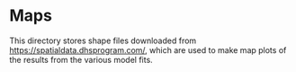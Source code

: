# Maps
This directory stores shape files downloaded from 
https://spatialdata.dhsprogram.com/, which are used to make map plots of the 
results from the various model fits.